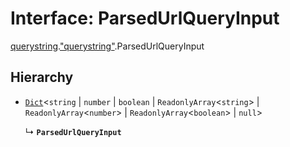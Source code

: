 # Interface: ParsedUrlQueryInput

[querystring](../modules/querystring.md).["querystring"](../modules/querystring._querystring_.md).ParsedUrlQueryInput

## Hierarchy

- [`Dict`](globals.Dict.md)<`string` \| `number` \| `boolean` \| `ReadonlyArray`<`string`\> \| `ReadonlyArray`<`number`\> \| `ReadonlyArray`<`boolean`\> \| ``null``\>

  ↳ **`ParsedUrlQueryInput`**
